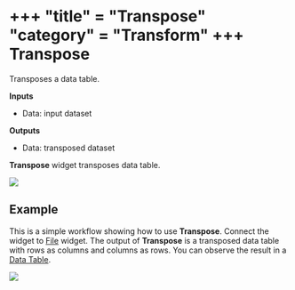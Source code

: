 +++
"title" = "Transpose"
"category" = "Transform"
+++
Transpose
=========

Transposes a data table.

**Inputs**

- Data: input dataset

**Outputs**

- Data: transposed dataset

**Transpose** widget transposes data table.

![](../images/transpose-stamped.png)

Example
-------

This is a simple workflow showing how to use **Transpose**. Connect the widget to [File](../data/file.md) widget. The output of **Transpose** is a transposed data table with rows as columns and columns as rows. You can observe the result in a [Data Table](../../data/datatable/).

![](../images/transpose-example.png)
